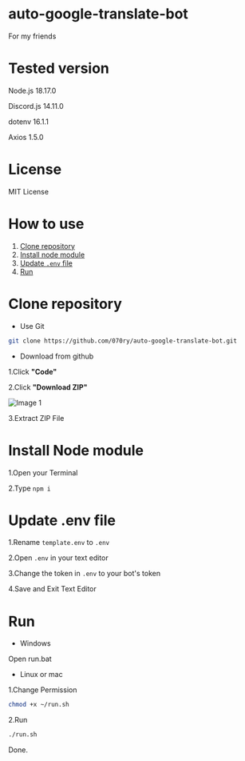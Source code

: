 # auto-google-translate-bot
For my friends

# Tested version

Node.js 18.17.0

Discord.js 14.11.0

dotenv 16.1.1

Axios 1.5.0

# License

MIT License

# How to use

1. <a href="#1">Clone repository</a>
2. <a href="#2">Install node module</a>
3. <a href="#3">Update `.env` file</a>
4. <a href="#4">Run</a>

<h1 id="1">Clone repository</h1>

- Use Git

```sh
git clone https://github.com/070ry/auto-google-translate-bot.git
```

- Download from github

1.Click **"Code"**

2.Click **"Download ZIP"**

![Image 1](https://github.com/070ry/auto-google-translate-bot/assets/68803331/090c0121-f8b2-4207-b52b-34d80ed4b658)

3.Extract ZIP File

<h1 id="2">Install Node module</h1>

1.Open your Terminal

2.Type `npm i`

<h1 id="3">Update .env file</h1>

1.Rename `template.env` to `.env`

2.Open `.env` in your text editor

3.Change the token in `.env` to your bot's token

4.Save and Exit Text Editor

<h1 id="4">Run</h1>

- Windows

Open run.bat

- Linux or mac

1.Change Permission

```sh
chmod +x ~/run.sh
```

2.Run

```sh
./run.sh
```

Done.
